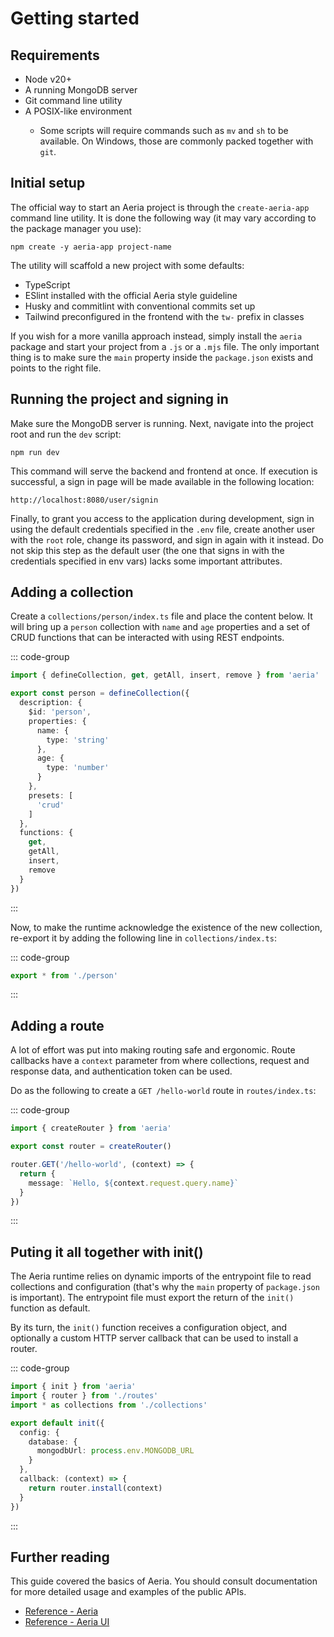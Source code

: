 # Getting started

## Requirements

- Node v20+
- A running MongoDB server <Badge type="info" text="optional" />
- Git command line utility <Badge type="info" text="optional" />
- A POSIX-like environment <Badge type="info" text="optional" />
    - Some scripts will require commands such as `mv` and `sh` to be available. On Windows, those are commonly packed together with `git`.

## Initial setup

The official way to start an Aeria project is through the `create-aeria-app` command line utility. It is done the following way (it may vary according to the package manager you use):

```
npm create -y aeria-app project-name
```

The utility will scaffold a new project with some defaults:

- TypeScript
- ESlint installed with the official Aeria style guideline
- Husky and commitlint with conventional commits set up
- Tailwind preconfigured in the frontend with the `tw-` prefix in classes

If you wish for a more vanilla approach instead, simply install the `aeria` package and start your project from a `.js` or a `.mjs` file. The only important thing is to make sure the `main` property inside the `package.json` exists and points to the right file.


## Running the project and signing in

Make sure the MongoDB server is running. Next, navigate into the project root and run the `dev` script:

```
npm run dev
```

This command will serve the backend and frontend at once. If execution is successful, a sign in page will be made available in the following location:

```
http://localhost:8080/user/signin
```

Finally, to grant you access to the application during development, sign in using the default credentials specified in the `.env` file, create another user with the `root` role, change its password, and sign in again with it instead. Do not skip this step as the default user (the one that signs in with the credentials specified in env vars) lacks some important attributes.

## Adding a collection

Create a `collections/person/index.ts` file and place the content below. It will bring up a `person` collection with `name` and `age` properties and a set of CRUD functions that can be interacted with using REST endpoints.

::: code-group

```typescript [collections/person/index.ts]
import { defineCollection, get, getAll, insert, remove } from 'aeria'

export const person = defineCollection({
  description: {
    $id: 'person',
    properties: {
      name: {
        type: 'string'
      },
      age: {
        type: 'number'
      }
    },
    presets: [
      'crud'
    ]
  },
  functions: {
    get,
    getAll,
    insert,
    remove
  }
})
```

:::

Now, to make the runtime acknowledge the existence of the new collection, re-export it by adding the following line in `collections/index.ts`:

::: code-group

```typescript [collections/index.ts]
export * from './person'
```

:::


## Adding a route

A lot of effort was put into making routing safe and ergonomic. Route callbacks have a `context` parameter from where collections, request and response data, and authentication token can be used.

Do as the following to create a `GET /hello-world` route in `routes/index.ts`:

::: code-group

```typescript [routes/index.ts]
import { createRouter } from 'aeria'

export const router = createRouter()

router.GET('/hello-world', (context) => {
  return {
    message: `Hello, ${context.request.query.name}`
  }
})
```

:::

## Puting it all together with init()

The Aeria runtime relies on dynamic imports of the entrypoint file to read collections and configuration (that's why the `main` property of `package.json` is important). The entrypoint file must export the return of the `init()` function as default.

By its turn, the `init()` function receives a configuration object, and optionally a custom HTTP server callback that can be used to install a router.


::: code-group

```typescript [index.ts]
import { init } from 'aeria'
import { router } from './routes'
import * as collections from './collections'

export default init({
  config: {
    database: {
      mongodbUrl: process.env.MONGODB_URL
    }
  },
  callback: (context) => {
    return router.install(context)
  }
})
```

:::


## Further reading

This guide covered the basics of Aeria. You should consult documentation for more detailed usage and examples of the public APIs.

- [Reference - Aeria](/aeria/)
- [Reference - Aeria UI](/aeria-ui/)

